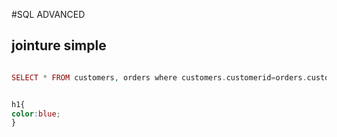 #SQL ADVANCED

## jointure simple



```php

SELECT * FROM customers, orders where customers.customerid=orders.customerid;

```



```css

h1{
color:blue;
}

```



